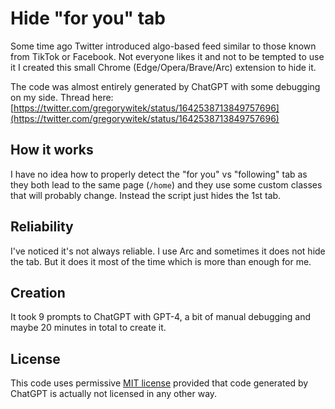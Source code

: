 # Hide "for you" tab

Some time ago Twitter introduced algo-based feed similar to those known from TikTok or Facebook. Not everyone likes it and not to be tempted to use it I created this small Chrome (Edge/Opera/Brave/Arc) extension to hide it.

The code was almost entirely generated by ChatGPT with some debugging on my side. Thread here: [https://twitter.com/gregorywitek/status/1642538713849757696](https://twitter.com/gregorywitek/status/1642538713849757696)

## How it works

I have no idea how to properly detect the "for you" vs "following" tab as they both lead to the same page (`/home`) and they use some custom classes that will probably change.
Instead the script just hides the 1st tab.

## Reliability

I've noticed it's not always reliable. I use Arc and sometimes it does not hide the tab. But it does it most of the time which is more than enough for me.

## Creation

It took 9 prompts to ChatGPT with GPT-4, a bit of manual debugging and maybe 20 minutes in total to create it.

## License

This code uses permissive [MIT license](https://choosealicense.com/licenses/mit/) provided that code generated by ChatGPT is actually not licensed in any other way.
